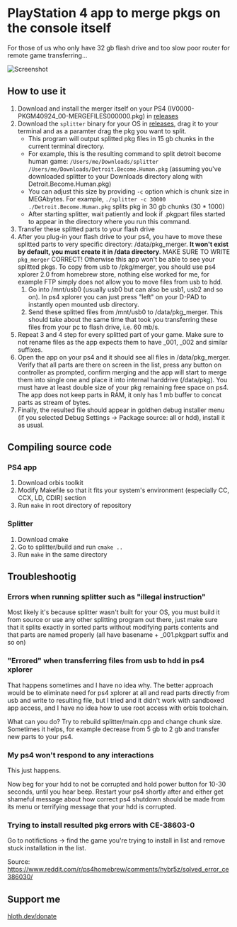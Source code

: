 # PlayStation 4 app to merge pkgs on the console itself

For those of us who only have 32 gb flash drive and too slow poor router for remote game transferring...

![Screenshot](https://github.com/user-attachments/assets/b2c619ee-6c5e-4d0e-bd11-3263f3ccb30a)

## How to use it

1. Download and install the merger itself on your PS4 (IV0000-PKGM40924_00-MERGEFILES000000.pkg) in [releases](https://github.com/VityaSchel/ps4-app-merge-pkgs/releases)
2. Download the `splitter` binary for your OS in [releases](https://github.com/VityaSchel/ps4-app-merge-pkgs/releases), drag it to your terminal and as a paramter drag the pkg you want to split. 
   - This program will output splitted pkg files in 15 gb chunks in the current terminal directory. 
   - For example, this is the resulting command to split detroit become human game: `/Users/me/Downloads/splitter /Users/me/Downloads/Detroit.Become.Human.pkg` (assuming you've downloaded splitter to your Downloads directory along with Detroit.Become.Human.pkg)
   - You can adjust this size by providing `-c` option which is chunk size in MEGAbytes. For example, `./splitter -c 30000 ./Detroit.Become.Human.pkg` splits pkg in 30 gb chunks (30 * 1000)
   - After starting splitter, wait patiently and look if .pkgpart files started to appear in the directory where you run this command.
3. Transfer these splitted parts to your flash drive
4. After you plug-in your flash drive to your ps4, you have to move these splitted parts to very specific directory: /data/pkg_merger. **It won't exist by default, you must create it in /data directory**. MAKE SURE TO WRITE `pkg_merger` CORRECT! Otherwise this app won't be able to see your splitted pkgs. To copy from usb to /pkg/merger, you should use ps4 xplorer 2.0 from homebrew store, nothing else worked for me, for example FTP simply does not allow you to move files from usb to hdd.
   1. Go into /mnt/usb0 (usually usb0 but can also be usb1, usb2 and so on). In ps4 xplorer you can just press "left" on your D-PAD to instantly open mounted usb directory.
   2. Send these splitted files from /mnt/usb0 to /data/pkg_merger. This should take about the same time that took you transferring these files from your pc to flash drive, i.e. 60 mb/s.
5. Repeat 3 and 4 step for every splitted part of your game. Make sure to not rename files as the app expects them to have _001, _002 and similar suffixes.
6. Open the app on your ps4 and it should see all files in /data/pkg_merger. Verify that all parts are there on screen in the list, press any button on controller as prompted, confirm merging and the app will start to merge them into single one and place it into internal harddrive (/data/pkg). You must have at least double size of your pkg remaining free space on ps4. The app does not keep parts in RAM, it only has 1 mb buffer to concat parts as stream of bytes.
7. Finally, the resulted file should appear in goldhen debug installer menu (if you selected Debug Settings -> Package source: all or hdd), install it as usual.

## Compiling source code

### PS4 app

1. Download orbis toolkit
2. Modify Makefile so that it fits your system's environment (especially CC, CCX, LD, CDIR) section
3. Run `make` in root directory of repository

### Splitter

1. Download cmake
2. Go to splitter/build and run `cmake ..`
3. Run `make` in the same directory

## Troubleshootig

### Errors when running splitter such as "illegal instruction"

Most likely it's because splitter wasn't built for your OS, you must build it from source or use any other splitting program out there, just make sure that it splits exactly in sorted parts without modifying parts contents and that parts are named properly (all have basename + _001.pkgpart suffix and so on)

### "Errored" when transferring files from usb to hdd in ps4 xplorer

That happens sometimes and I have no idea why. The better approach would be to eliminate need for ps4 xplorer at all and read parts directly from usb and write to resulting file, but I tried and it didn't work with sandboxed app access, and I have no idea how to use root access with orbis toolchain.

What can you do? Try to rebuild splitter/main.cpp and change chunk size. Sometimes it helps, for example decrease from 5 gb to 2 gb and transfer new parts to your ps4.

### My ps4 won't respond to any interactions

This just happens.

Now beg for your hdd to not be corrupted and hold power button for 10-30 seconds, until you hear beep. Restart your ps4 shortly after and either get shameful message about how correct ps4 shutdown should be made from its menu or terrifying message that your hdd is corrupted.

### Trying to install resulted pkg errors with CE-38603-0

Go to notifictions -> find the game you're trying to install in list and remove stuck installation in the list.

Source: https://www.reddit.com/r/ps4homebrew/comments/hybr5z/solved_error_ce386030/

## Support me

[hloth.dev/donate](https://hloth.dev/donate)
